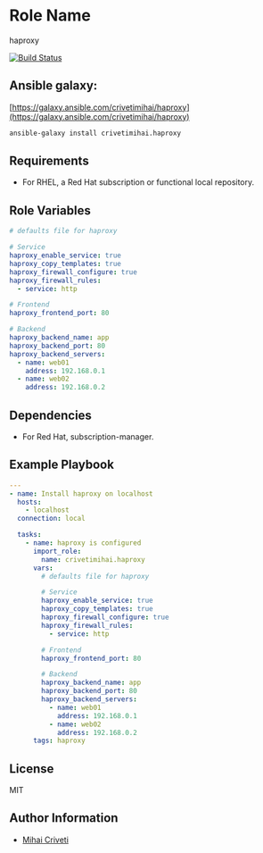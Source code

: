 Role Name
=========

haproxy

[![Build Status](https://travis-ci.org/cmihai-ansible/haproxy.svg?branch=master)](https://travis-ci.org/cmihai-ansible/haproxy)

Ansible galaxy:
---------------

[https://galaxy.ansible.com/crivetimihai/haproxy](https://galaxy.ansible.com/crivetimihai/haproxy)

```bash
ansible-galaxy install crivetimihai.haproxy
```

Requirements
------------

- For RHEL, a Red Hat subscription or functional local repository.

Role Variables
--------------

```yaml
# defaults file for haproxy

# Service
haproxy_enable_service: true
haproxy_copy_templates: true
haproxy_firewall_configure: true
haproxy_firewall_rules:
  - service: http

# Frontend
haproxy_frontend_port: 80

# Backend
haproxy_backend_name: app
haproxy_backend_port: 80
haproxy_backend_servers:
  - name: web01
    address: 192.168.0.1
  - name: web02
    address: 192.168.0.2
```

Dependencies
------------

- For Red Hat, subscription-manager.

Example Playbook
----------------

```yaml
---
- name: Install haproxy on localhost
  hosts:
    - localhost
  connection: local

  tasks:
    - name: haproxy is configured
      import_role:
        name: crivetimihai.haproxy
      vars:
        # defaults file for haproxy

        # Service
        haproxy_enable_service: true
        haproxy_copy_templates: true
        haproxy_firewall_configure: true
        haproxy_firewall_rules:
          - service: http

        # Frontend
        haproxy_frontend_port: 80

        # Backend
        haproxy_backend_name: app
        haproxy_backend_port: 80
        haproxy_backend_servers:
          - name: web01
            address: 192.168.0.1
          - name: web02
            address: 192.168.0.2
      tags: haproxy
```

License
-------

MIT

Author Information
------------------

- [Mihai Criveti](https://www.linkedin.com/in/crivetimihai/)
